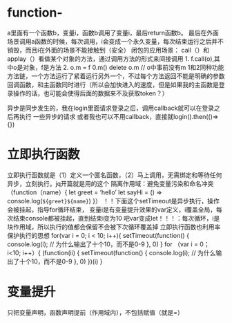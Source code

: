 # function-
a里面有一个函数b，变量i，函数b调用了变量i，最后return函数b。
最后在外面场景调用a函数的时候，每次调用，i会变成一个永久变量，每次结束运行之后并不销毁，而且i在外面的场景不能接触到（安全）
闭包的应用场景：
call（）和applay（）看做某个对象的方法，通过调用方法的形式来间接调用
1. 
f.call(o),其中o是对象，f是方法
2.
o.m = f
0.m()
delete o.m  // o中事前没有m
1和2同种功能
方法链，一个方法运行了紧着运行另外一个，不过每个方法返回不能是明确的参数
回调函数，和主函数同时进行（所以会加快进入的速度，但是如果我的主函数是登录操作的话，也可能会使得后面的数据来不及获取token？）

异步是同步发生的，我在login里面请求登录之后，调用callback就可以在登录之后再执行 一些异步的请求
或者我也可以不用callback，直接就login().then(()=>{})
# 立即执行函数
立即执行函数就是（1）定义一个匿名函数，（2）马上调用，无需绑定和等待任何异步，立刻执行。jq开篇就是用的这个
隔离作用域：避免变量污染和命名冲突
（function（name）{
  let greet = ‘hello’
  let sayHi = () => console.log(`${greet}${name}`)
}）
！！下面这个setTimeout是异步执行，操作会被挂起，指导for循环结束，
变量i是有变量提升效果的var定义，i覆盖全局，每次结束console都被挂起，直到结束i变为10
吧var变成let！！！：每次循环，i是块作用域，所以执行的值都会保留不会被下次循环覆盖掉
立即执行函数也利用率保护执行的思想
for(var i = 0; i < 10; i++){
  setTimeout(function() {
    console.log(i);   // 为什么输出了十个10，而不是0-9
  }, 0)
}
for （var i = 0； i<10; i++）{
 (function(ii) {
    setTimeout(function() {
    console.log(i);   // 为什么输出了十个10，而不是0-9
  }, 0)
 })(i)
}
# 变量提升
只把变量声明，函数声明提前（作用域内），不包括赋值（就是=）

